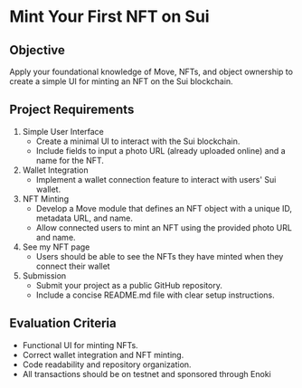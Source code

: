 # Mint Your First NFT on Sui

## Objective

Apply your foundational knowledge of Move, NFTs, and object ownership to create a simple UI for minting an NFT on the Sui blockchain.

## Project Requirements

1. Simple User Interface
   - Create a minimal UI to interact with the Sui blockchain.
   - Include fields to input a photo URL (already uploaded online) and a name for the NFT.
2. Wallet Integration
   - Implement a wallet connection feature to interact with users' Sui wallet.
3. NFT Minting
   - Develop a Move module that defines an NFT object with a unique ID, metadata URL, and name.
   - Allow connected users to mint an NFT using the provided photo URL and name.
4. See my NFT page
   - Users should be able to see the NFTs they have minted when they connect their wallet
5. Submission
   - Submit your project as a public GitHub repository.
   - Include a concise README.md file with clear setup instructions.

## Evaluation Criteria

- Functional UI for minting NFTs.
- Correct wallet integration and NFT minting.
- Code readability and repository organization.
- All transactions should be on testnet and sponsored through Enoki
